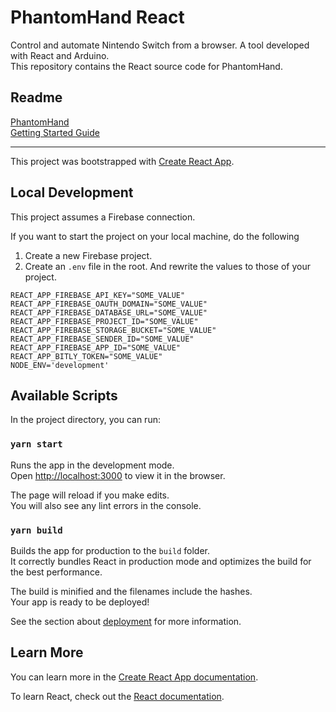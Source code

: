 # PhantomHand React
  
Control and automate Nintendo Switch from a browser. A tool developed with React and Arduino.  
This repository contains the React source code for PhantomHand.
## Readme
[PhantomHand](https://github.com/noov-smash/PhantomHand#readme)  
[Getting Started Guide](https://zenn.dev/noov/articles/8afaf41678dfa7)  

---

This project was bootstrapped with [Create React App](https://github.com/facebook/create-react-app).

## Local Development
This project assumes a Firebase connection.  

If you want to start the project on your local machine, do the following

1. Create a new Firebase project.
2. Create an `.env` file in the root. And rewrite the values to those of your project.
```.env
REACT_APP_FIREBASE_API_KEY="SOME_VALUE"
REACT_APP_FIREBASE_OAUTH_DOMAIN="SOME_VALUE"
REACT_APP_FIREBASE_DATABASE_URL="SOME_VALUE"
REACT_APP_FIREBASE_PROJECT_ID="SOME_VALUE"
REACT_APP_FIREBASE_STORAGE_BUCKET="SOME_VALUE"
REACT_APP_FIREBASE_SENDER_ID="SOME_VALUE"
REACT_APP_FIREBASE_APP_ID="SOME_VALUE"
REACT_APP_BITLY_TOKEN="SOME_VALUE"
NODE_ENV='development'
```

## Available Scripts

In the project directory, you can run:

### `yarn start`

Runs the app in the development mode.\
Open [http://localhost:3000](http://localhost:3000) to view it in the browser.

The page will reload if you make edits.\
You will also see any lint errors in the console.

### `yarn build`

Builds the app for production to the `build` folder.\
It correctly bundles React in production mode and optimizes the build for the best performance.

The build is minified and the filenames include the hashes.\
Your app is ready to be deployed!

See the section about [deployment](https://facebook.github.io/create-react-app/docs/deployment) for more information.

## Learn More

You can learn more in the [Create React App documentation](https://facebook.github.io/create-react-app/docs/getting-started).

To learn React, check out the [React documentation](https://reactjs.org/).
